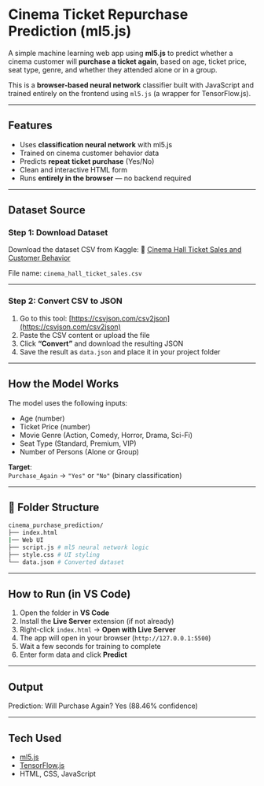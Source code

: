 # Cinema Ticket Repurchase Prediction (ml5.js)

A simple machine learning web app using **ml5.js** to predict whether a cinema customer will **purchase a ticket again**, based on age, ticket price, seat type, genre, and whether they attended alone or in a group.

This is a **browser-based neural network** classifier built with JavaScript and trained entirely on the frontend using `ml5.js` (a wrapper for TensorFlow.js).

---

## Features

- Uses **classification neural network** with ml5.js
- Trained on cinema customer behavior data
- Predicts **repeat ticket purchase** (Yes/No)
- Clean and interactive HTML form
- Runs **entirely in the browser** — no backend required

---

## Dataset Source

### Step 1: Download Dataset

Download the dataset CSV from Kaggle:
🔗 [Cinema Hall Ticket Sales and Customer Behavior](https://www.kaggle.com/datasets/himelsarder/cinema-hall-ticket-sales-and-customer-behavior)

File name: `cinema_hall_ticket_sales.csv`

---

### Step 2: Convert CSV to JSON

1. Go to this tool: [https://csvjson.com/csv2json](https://csvjson.com/csv2json)
2. Paste the CSV content or upload the file
3. Click **“Convert”** and download the resulting JSON
4. Save the result as `data.json` and place it in your project folder

---

## How the Model Works

The model uses the following inputs:
- Age (number)
- Ticket Price (number)
- Movie Genre (Action, Comedy, Horror, Drama, Sci-Fi)
- Seat Type (Standard, Premium, VIP)
- Number of Persons (Alone or Group)

**Target**:  
`Purchase_Again` → `"Yes"` or `"No"` (binary classification)

---

## 📂 Folder Structure
```bash
cinema_purchase_prediction/ 
├── index.html 
|── Web UI 
├── script.js # ml5 neural network logic 
├── style.css # UI styling 
└── data.json # Converted dataset
```

---

## How to Run (in VS Code)

1. Open the folder in **VS Code**
2. Install the **Live Server** extension (if not already)
3. Right-click `index.html` → **Open with Live Server**
4. The app will open in your browser (`http://127.0.0.1:5500`)
5. Wait a few seconds for training to complete
6. Enter form data and click **Predict**

---

## Output
Prediction: Will Purchase Again? Yes (88.46% confidence)


---

## Tech Used

- [ml5.js](https://ml5js.org/)
- [TensorFlow.js](https://www.tensorflow.org/js)
- HTML, CSS, JavaScript
